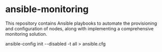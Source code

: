 # ansible-monitoring

This repository contains Ansible playbooks to automate the provisioning and configuration of nodes, along with implementing a comprehensive monitoring solution.

ansible-config init --disabled -t all > ansible.cfg
